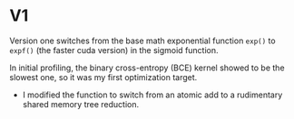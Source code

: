 # V1
Version one switches from the base math exponential function `exp()` to `expf()` (the faster cuda version) in the sigmoid function.
<!-- TODO: test speed of just this function -->

In initial profiling, the binary cross-entropy (BCE) kernel showed to be the slowest one, so it was my first optimization target.
- I modified the function to switch from an atomic add to a rudimentary shared memory tree reduction.

